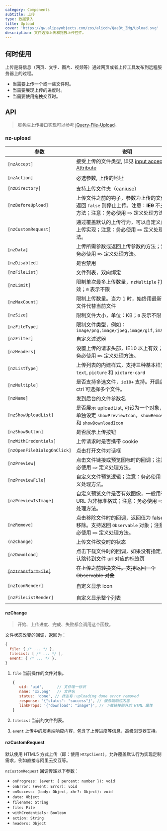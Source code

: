 ```yaml
---
category: Components
subtitle: 上传
type: 数据录入
title: Upload
cover: 'https://gw.alipayobjects.com/zos/alicdn/QaeBt_ZMg/Upload.svg'
description: 文件选择上传和拖拽上传控件。
---
```


## 何时使用

上传是将信息（网页、文字、图片、视频等）通过网页或者上传工具发布到远程服务器上的过程。

- 当需要上传一个或一些文件时。
- 当需要展现上传的进度时。
- 当需要使用拖拽交互时。

## API

> 服务端上传接口实现可以参考 [jQuery-File-Upload](https://github.com/blueimp/jQuery-File-Upload/wiki)。

### nz-upload

| 参数                        | 说明                                                                                                                            | 类型                                                                                             | 默认值       |
| --------------------------- | ------------------------------------------------------------------------------------------------------------------------------- | ------------------------------------------------------------------------------------------------ | ------------ |
| `[nzAccept]`                | 接受上传的文件类型, 详见 [input accept Attribute](https://developer.mozilla.org/en-US/docs/Web/HTML/Element/input#attr-accept)  | `string`                                                                                         | -            |
| `[nzAction]`                | 必选参数, 上传的地址                                                                                                            | `string \| ((file: NzUploadFile) => string \| Observable<string>)`                               | -            |
| `[nzDirectory]`             | 支持上传文件夹（[caniuse](https://caniuse.com/#feat=input-file-directory)）                                                     | `boolean`                                                                                        | `false`      |
| `[nzBeforeUpload]`          | 上传文件之前的钩子，参数为上传的文件，若返回 `false` 则停止上传。注意：**IE9** 不支持该方法；注意：务必使用 `=>` 定义处理方法。 | `(file: NzUploadFile, fileList: NzUploadFile[]) => boolean \| Observable<boolean>`               | -            |
| `[nzCustomRequest]`         | 通过覆盖默认的上传行为，可以自定义自己的上传实现；注意：务必使用 `=>` 定义处理方法。                                            | `(item) => Subscription`                                                                         | -            |
| `[nzData]`                  | 上传所需参数或返回上传参数的方法；注意：务必使用 `=>` 定义处理方法。                                                            | `Object \| ((file: NzUploadFile) => Object \| Observable<{}>)`                                   | -            |
| `[nzDisabled]`              | 是否禁用                                                                                                                        | `boolean`                                                                                        | `false`      |
| `[nzFileList]`              | 文件列表，双向绑定                                                                                                              | `NzUploadFile[]`                                                                                 | -            |
| `[nzLimit]`                 | 限制单次最多上传数量，`nzMultiple` 打开时有效；`0` 表示不限                                                                     | `number`                                                                                         | `0`          |
| `[nzMaxCount]`              | 限制上传数量。当为 1 时，始终用最新上传的文件代替当前文件                                                                       | `number\|undefined`                                                                              | `undefined`  |
| `[nzSize]`                  | 限制文件大小，单位：KB；`0` 表示不限                                                                                            | `number`                                                                                         | `0`          |
| `[nzFileType]`              | 限制文件类型，例如：`image/png,image/jpeg,image/gif,image/bmp`                                                                  | `string`                                                                                         | -            |
| `[nzFilter]`                | 自定义过滤器                                                                                                                    | `UploadFilter[]`                                                                                 | -            |
| `[nzHeaders]`               | 设置上传的请求头部，IE10 以上有效；注意：务必使用 `=>` 定义处理方法。                                                           | `Object \| ((file: NzUploadFile) => Object \| Observable<{}>)`                                   | -            |
| `[nzListType]`              | 上传列表的内建样式，支持三种基本样式 `text`, `picture` 和 `picture-card`                                                        | `'text' \| 'picture' \| 'picture-card'`                                                          | `'text'`     |
| `[nzMultiple]`              | 是否支持多选文件，`ie10+` 支持。开启后按住 ctrl 可选择多个文件。                                                                | `boolean`                                                                                        | `false`      |
| `[nzName]`                  | 发到后台的文件参数名                                                                                                            | `string`                                                                                         | `'file'`     |
| `[nzShowUploadList]`        | 是否展示 uploadList, 可设为一个对象，用于单独设定 `showPreviewIcon`，`showRemoveIcon` 和 `showDownloadIcon`                     | `boolean \| { showPreviewIcon?: boolean, showRemoveIcon?: boolean, showDownloadIcon?: boolean }` | `true`       |
| `[nzShowButton]`            | 是否展示上传按钮                                                                                                                | `boolean`                                                                                        | `true`       |
| `[nzWithCredentials]`       | 上传请求时是否携带 cookie                                                                                                       | `boolean`                                                                                        | `false`      |
| `[nzOpenFileDialogOnClick]` | 点击打开文件对话框                                                                                                              | `boolean`                                                                                        | `true`       |
| `[nzPreview]`               | 点击文件链接或预览图标时的回调；注意：务必使用 `=>` 定义处理方法。                                                              | `(file: NzUploadFile) => void`                                                                   | -            |
| `[nzPreviewFile]`           | 自定义文件预览逻辑；注意：务必使用 `=>` 定义处理方法。                                                                          | `(file: NzUploadFile) => Observable<dataURL: string>`                                            | -            |
| `[nzPreviewIsImage]`        | 自定义预览文件是否有效图像，一般用于图像 URL 为非标准格式；注意：务必使用 `=>` 定义处理方法。                                   | `(file: NzUploadFile) => boolean`                                                                | -            |
| `[nzRemove]`                | 点击移除文件时的回调，返回值为 false 时不移除。支持返回 `Observable` 对象；注意：务必使用 `=>` 定义处理方法。                   | `(file: NzUploadFile) => boolean \| Observable<boolean>`                                         | -            |
| `(nzChange)`                | 上传文件改变时的状态                                                                                                            | `EventEmitter<NzUploadChangeParam>`                                                              | -            |
| `[nzDownload]`              | 点击下载文件时的回调，如果没有指定，则默认跳转到文件 url 对应的标签页                                                           | `(file: NzUploadFile) => void`                                                                   | 跳转新标签页 |
| ~~`[nzTransformFile]`~~     | ~~在上传之前转换文件。支持返回一个 Observable 对象~~                                                                            | ~~`(file: NzUploadFile) => NzUploadTransformFileType`~~                                          | -            |
| `[nzIconRender]`            | 自定义显示 icon                                                                                                                 | `TemplateRef<{ $implicit: NzUploadFile }>`                                                       | -            |
| `[nzFileListRender]`        | 自定义显示整个列表                                                                                                              | `TemplateRef<{ $implicit: NzUploadFile[] }>`                                                     | -            |

#### nzChange

> 开始、上传进度、完成、失败都会调用这个函数。

文件状态改变的回调，返回为：

```js
{
  file: { /* ... */ },
  fileList: [ /* ... */ ],
  event: { /* ... */ },
}
```

1. `file` 当前操作的文件对象。

   ```js
   {
      uid: 'uid',      // 文件唯一标识
      name: 'xx.png'   // 文件名
      status: 'done', // 状态有：uploading done error removed
      response: '{"status": "success"}', // 服务端响应内容
      linkProps: '{"download": "image"}', // 下载链接额外的 HTML 属性
   }
   ```

2. `fileList` 当前的文件列表。
3. `event` 上传中的服务端响应内容，包含了上传进度等信息，高级浏览器支持。

#### nzCustomRequest

默认使用 HTML5 方式上传（即：使用 `HttpClient`），允许覆盖默认行为实现定制需求，例如直接与阿里云交互等。

`nzCustomRequest` 回调传递以下参数：

- `onProgress: (event: { percent: number }): void`
- `onError: (event: Error): void`
- `onSuccess: (body: Object, xhr?: Object): void`
- `data: Object`
- `filename: String`
- `file: File`
- `withCredentials: Boolean`
- `action: String`
- `headers: Object`
